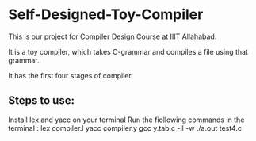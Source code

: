 # Self-Designed-Toy-Compiler
This is our project for Compiler Design Course at IIIT Allahabad. 

It is a toy compiler, which takes C-grammar and compiles a file using that grammar. 

It has the first four stages of compiler.

## Steps to use:
Install lex and yacc on your terminal
Run the fiollowing commands in the terminal :
lex compiler.l
yacc compiler.y
gcc y.tab.c -ll -w
./a.out test4.c
